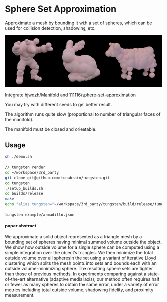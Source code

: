 # Sphere Set Approximation

Approximate a mesh by bounding it with a set of spheres, which can be used for collision detection, shadowing, etc.

![demo](attachments/demo.jpg)

Integrate [hjwdzh/Manifold](https://github.com/hjwdzh/Manifold) and [111116/sphere-set-approximation](https://github.com/111116/sphere-set-approximation)

You may try with different seeds to get better result.

The algorithm runs quite slow (proportional to number of triangular faces of the manifold).

The manifold must be closed and orientable.

## Usage

```bash
sh ./demo.sh

// tungsten render
cd ~/workspace/3rd_party
git clone git@github.com:tunabrain/tungsten.git
cd tungsten
./setup_builds.sh
cd builds/release
make
echo "alias tungsten="~/workspace/3rd_party/tungsten/build/release/tungsten"" >> ~/.zshrc

tungsten example/armadillo.json
```

#### paper abstract

We approximate a solid object represented as a triangle mesh by a bounding set of spheres having minimal summed volume outside the object. We show how outside volume for a single sphere can be computed using a simple integration over the object’s triangles. We then minimize the total outside volume over all spheresin the set using a variant of iterative Lloyd clustering which splits the mesh points into sets and bounds each with an outside volume-minimizing sphere. The resulting sphere sets are tighter than those of previous methods. In experiments comparing against a state-of-the-art alternative (adaptive medial axis), our method often requires half or fewer as many spheres to obtain the same error, under a variety of error metrics including total outside volume, shadowing fidelity, and proximity measurement.
